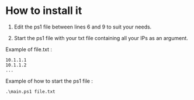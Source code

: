 # How to install it

1. Edit the ps1 file between lines 6 and 9 to suit your needs. 

2. Start the ps1 file with your txt file containing all your IPs as an argument.  

Example of file.txt :  
```
10.1.1.1
10.1.1.2
...
```
Example of how to start the ps1 file :  
```
.\main.ps1 file.txt
```